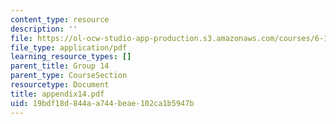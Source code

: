 ```yaml
---
content_type: resource
description: ''
file: https://ol-ocw-studio-app-production.s3.amazonaws.com/courses/6-111-introductory-digital-systems-laboratory-spring-2006/19bdf18d844aa744beae102ca1b5947b_appendix14.pdf
file_type: application/pdf
learning_resource_types: []
parent_title: Group 14
parent_type: CourseSection
resourcetype: Document
title: appendix14.pdf
uid: 19bdf18d-844a-a744-beae-102ca1b5947b
---
```

